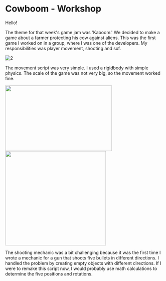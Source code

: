# Cowboom - Workshop

Hello!

The theme for that week's game jam was 'Kaboom.' We decided to make a game about a farmer protecting his cow against aliens. This was the first game I worked on in a group, where I was one of the developers. My responsibilities was player movement, shooting and sxf.

![2](https://github.com/Bedirhan233/Cowboom---Workshop/assets/114574131/703e29c8-f814-4b78-9b43-a90d1e175d73)

The movement script was very simple. I used a rigidbody with simple physics. The scale of the game was not very big, so the movement worked fine.








<img src= https://github.com/Bedirhan233/Cowboom---Workshop/assets/114574131/1717f0aa-9042-408a-903c-cb1a1374acd2 width="340" height="209">
<img src= https://github.com/Bedirhan233/Cowboom---Workshop/assets/114574131/575fb69d-d681-4095-9173-0f1160fd67e5 width="321" height="301">

The shooting mechanic was a bit challenging because it was the first time I wrote a mechanic for a gun that shoots five bullets in different directions. I handled the problem by creating empty objects with different directions. If I were to remake this script now, I would probably use math calculations to determine the five positions and rotations.
